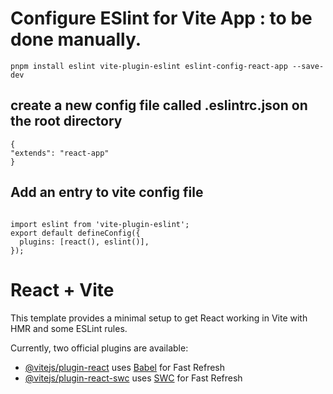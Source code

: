 # Configure ESlint for Vite App : to be done manually.

```
pnpm install eslint vite-plugin-eslint eslint-config-react-app --save-dev
```

## create a new config file called .eslintrc.json on the root directory

```
{
"extends": "react-app"
}
```

## Add an entry to vite config file

```

import eslint from 'vite-plugin-eslint';
export default defineConfig({
  plugins: [react(), eslint()],
});
```

# React + Vite

This template provides a minimal setup to get React working in Vite with HMR and some ESLint rules.

Currently, two official plugins are available:

- [@vitejs/plugin-react](https://github.com/vitejs/vite-plugin-react/blob/main/packages/plugin-react/README.md) uses [Babel](https://babeljs.io/) for Fast Refresh
- [@vitejs/plugin-react-swc](https://github.com/vitejs/vite-plugin-react-swc) uses [SWC](https://swc.rs/) for Fast Refresh
